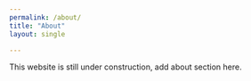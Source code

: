 ```yaml
---
permalink: /about/
title: "About"
layout: single

---
```


This website is still under construction, add about section here.
